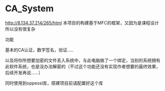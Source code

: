# CA_System
http://8.134.37.214/265/html
本项目的构建基于MFC的框架，又因为是课程设计所以没有很复杂

功能

基本的CA认证，数字签名，验证…..

以及将你所想要加密的文件丢入系统中，与此电脑做了一个绑定，当别的系统拥有此软件系统，也是没办法解密的（不过这个功能还没有实现作者想要的最终效果，后续开发再说……）

同时使用到oppessl库，搭建项目前请配置好这个库
